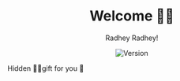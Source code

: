 <h1 align="center"> Welcome 🫰🙃 </h1>
<p align="center">
  Radhey Radhey!
</p>
<p align="center">
<img alt="Version" src="https://img.shields.io/badge/Version-1.1-blue?style=for-the-badge&color=blue">

Hidden 🙈💌gift for you 💙
